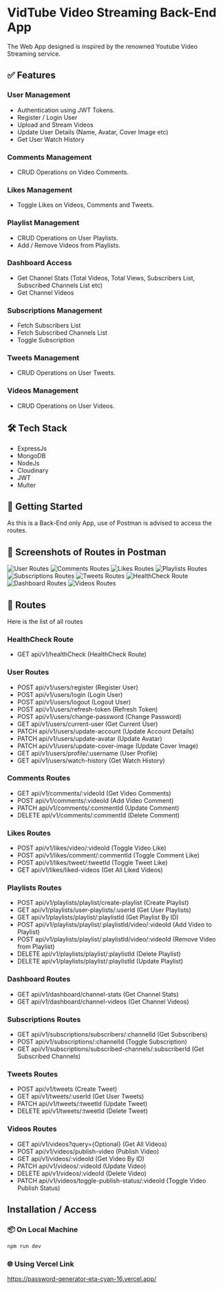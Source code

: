 # VidTube Video Streaming Back-End App

The Web App designed is inspired by the renowned Youtube Video Streaming service.

## ✅ Features

### User Management

- Authentication using JWT Tokens.
- Register / Login User
- Upload and Stream Videos
- Update User Details (Name, Avatar, Cover Image etc)
- Get User Watch History

### Comments Management

- CRUD Operations on Video Comments.

### Likes Management

- Toggle Likes on Videos, Comments and Tweets.

### Playlist Management

- CRUD Operations on User Playlists.
- Add / Remove Videos from Playlists.

### Dashboard Access

- Get Channel Stats (Total Videos, Total Views, Subscribers List, Subscribed Channels List etc)
- Get Channel Videos

### Subscriptions Management

- Fetch Subscribers List
- Fetch Subscribed Channels List
- Toggle Subscription

### Tweets Management

- CRUD Operations on User Tweets.

### Videos Management

- CRUD Operations on User Videos.

## 🛠️ Tech Stack

- ExpressJs
- MongoDB
- NodeJs
- Cloudinary
- JWT
- Multer

## 🚀 Getting Started

As this is a Back-End only App, use of Postman is advised to access the routes.

## 📸 Screenshots of Routes in Postman

![User Routes](./src/images/user.postman.png)
![Comments Routes](./src/images/comments.postman.png)
![Likes Routes](./src/images/likes.postman.png)
![Playlists Routes](./src/images/playlists.postman.png)
![Subscriptions Routes](./src/images/subscriptions.postman.png)
![Tweets Routes](./src/images/tweets.postman.png)
![HealthCheck Route](./src/images/healthcheck.postman.png)
![Dashboard Routes](./src/images/dashboard.postman.png)
![Videos Routes](./src/images/videos.postman.png)

## 🔗 Routes

Here is the list of all routes

### HealthCheck Route

- GET api/v1/healthCheck (HealthCheck Route)

### User Routes

- POST api/v1/users/register (Register User)
- POST api/v1/users/login (Login User)
- POST api/v1/users/logout (Logout User)
- POST api/v1/users/refresh-token (Refresh Token)
- POST api/v1/users/change-password (Change Password)
- GET api/v1/users/current-user (Get Current User)
- PATCH api/v1/users/update-account (Update Account Details)
- PATCH api/v1/users/update-avatar (Update Avatar)
- PATCH api/v1/users/update-cover-image (Update Cover Image)
- GET api/v1/users/profile/:username (User Profile)
- GET api/v1/users/watch-history (Get Watch History)

### Comments Routes

- GET api/v1/comments/:videoId (Get Video Comments)
- POST api/v1/comments/:videoId (Add Video Comment)
- PATCH api/v1/comments/:commentId (Update Comment)
- DELETE api/v1/comments/:commentId (Delete Comment)

### Likes Routes

- POST api/v1/likes/video/:videoId (Toggle Video Like)
- POST api/v1/likes/comment/:commentId (Toggle Comment Like)
- POST api/v1/likes/tweet/:tweetId (Toggle Tweet Like)
- GET api/v1/likes/liked-videos (Get All Liked Videos)

### Playlists Routes

- POST api/v1/playlists/playlist/create-playlist (Create Playlist)
- GET api/v1/playlists/user-playlists/:userId (Get User Playlists)
- GET api/v1/playlists/playlist/:playlistId (Get Playlist By ID)
- POST api/v1/playlists/playlist/:playlistId/video/:videoId (Add Video to Playlist)
- POST api/v1/playlists/playlist/:playlistId/video/:videoId (Remove Video from Playlist)
- DELETE api/v1/playlists/playlist/:playlistId (Delete Playlist)
- DELETE api/v1/playlists/playlist/:playlistId (Update Playlist)

### Dashboard Routes

- GET api/v1/dashboard/channel-stats (Get Channel Stats)
- GET api/v1/dashboard/channel-videos (Get Channel Videos)

### Subscriptions Routes

- GET api/v1/subscriptions/subscribers/:channelId (Get Subscribers)
- POST api/v1/subscriptions/:channelId (Toggle Subscription)
- GET api/v1/subscriptions/subscribed-channels/:subscriberId (Get Subscribed Channels)

### Tweets Routes

- POST api/v1/tweets (Create Tweet)
- GET api/v1/tweets/:userId (Get User Tweets)
- PATCH api/v1/tweets/:tweetId (Update Tweet)
- DELETE api/v1/tweets/:tweetId (Delete Tweet)

### Videos Routes

- GET api/v1/videos?query={Optional} (Get All Videos)
- POST api/v1/videos/publish-video (Publish Video)
- GET api/v1/videos/:videoId (Get Video By ID)
- PATCH api/v1/videos/:videoId (Update Video)
- DELETE api/v1/videos/:videoId (Delete Video)
- PATCH api/v1/videos/toggle-publish-status/:videoId (Toggle Video Publish Status)

## Installation / Access

### 📦 On Local Machine

```bash
npm run dev
```

### 🌐 Using Vercel Link

https://password-generator-eta-cyan-16.vercel.app/
